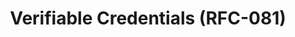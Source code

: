 ---
title: Verifiable Credentials (RFC-081)
layout: home
parent: Open DSU Advanced
nav_order: 13
---